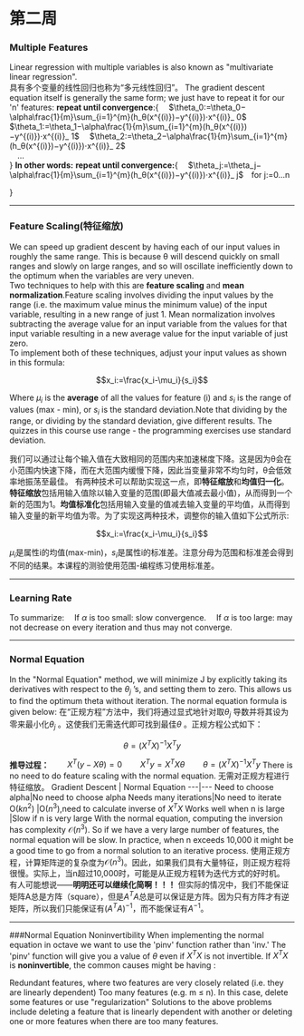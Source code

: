 # 第二周
### Multiple Features
Linear regression with multiple variables is also known as "multivariate linear regression".  
具有多个变量的线性回归也称为“多元线性回归”。
The gradient descent equation itself is generally the same form; we just have to repeat it for our 'n' features:
**repeat until convergence**:{
&emsp;$\theta_0:=\theta_0−\alpha\frac{1}{m}\sum_{i=1}^{m}(h_θ(x^{(i)})−y^{(i)})⋅x^{(i)}_ 0$
&emsp;$\theta_1:=\theta_1−\alpha\frac{1}{m}\sum_{i=1}^{m}(h_θ(x^{(i)})−y^{(i)})⋅x^{(i)}_ 1$
&emsp;$\theta_2:=\theta_2−\alpha\frac{1}{m}\sum_{i=1}^{m}(h_θ(x^{(i)})−y^{(i)})⋅x^{(i)}_ 2$  
&emsp;...   
}
**In other words:**
**repeat until convergence:**{
&emsp;$\theta_j:=\theta_j−\alpha\frac{1}{m}\sum_{i=1}^{m}(h_θ(x^{(i)})−y^{(i)})⋅x^{(i)}_ j$&emsp;for j:=0...n

}

---
### Feature Scaling(特征缩放)
We can speed up gradient descent by having each of our input values in roughly the same range. This is because θ will descend quickly on small ranges and slowly on large ranges, and so will oscillate inefficiently down to the optimum when the variables are very uneven.  
Two techniques to help with this are **feature scaling** and **mean normalization**.Feature scaling involves dividing the input values by the range (i.e. the maximum value minus the minimum value) of the input variable, resulting in a new range of just 1. Mean normalization involves subtracting the average value for an input variable from the values for that input variable resulting in a new average value for the input variable of just zero.  
To implement both of these techniques, adjust your input values as shown in this formula:

```math
x_i:=\frac{x_i-\mu_i}{s_i}
```
Where $\mu_i$ is the **average** of all the values for feature (i) and $s_i$ is the range of values (max - min), or $s_i$ is the standard deviation.Note that dividing by the range, or dividing by the standard deviation, give different results. The quizzes in this course use range - the programming exercises use standard deviation.

我们可以通过让每个输入值在大致相同的范围内来加速梯度下降。这是因为θ会在小范围内快速下降，而在大范围内缓慢下降，因此当变量非常不均匀时，θ会低效率地振荡至最佳。 
有两种技术可以帮助实现这一点，即**特征缩放**和**均值归一化**。**特征缩放**包括用输入值除以输入变量的范围(即最大值减去最小值)，从而得到一个新的范围为1。**均值标准化**包括用输入变量的值减去输入变量的平均值，从而得到输入变量的新平均值为零。为了实现这两种技术，调整你的输入值如下公式所示:
```math
x_i:=\frac{x_i-\mu_i}{s_i}
``` 
$\mu_i$是属性i的均值(max-min)，$s_i$是属性i的标准差。注意分母为范围和标准差会得到不同的结果。本课程的测验使用范围-编程练习使用标准差。

---
### Learning Rate
To summarize:
&emsp;If $\alpha$ is too small: slow convergence. 
&emsp;If $\alpha$ is too large: may not decrease on every iteration and thus may not converge.

---
### Normal Equation
In the "Normal Equation" method, we will minimize J by explicitly taking its derivatives with respect to the $\theta_j$ ’s, and setting them to zero. This allows us to find the optimum theta without iteration. The normal equation formula is given below: 
在“正规方程”方法中，我们将通过显式地针对取$\theta_j$ 导数并将其设为零来最小化$\theta_j$ 。这使我们无需迭代即可找到最佳$\theta$ 。正规方程公式如下：
```math
\theta=(X^TX)^{-1}X^Ty
``` 
**推导过程：**
&emsp;&emsp;$X^T(y-X\theta)=0$
&emsp;&emsp;$X^Ty=X^TX\theta$
&emsp;&emsp;$\theta=(X^TX)^{-1}X^Ty$
There is no need to do feature scaling with the normal equation.
无需对正规方程进行特征缩放。
Gradient Descent | Normal Equation
---|---
Need to choose alpha|No need to choose alpha
Needs many iterations|No need to iterate
O($kn^2$) |O$(n^3)$,need to calculate inverse of $X^TX$ 
Works well when n is large	|Slow if n is very large
With the normal equation, computing the inversion has complexity $\mathcal{O}(n^3)$. So if we have a very large number of features, the normal equation will be slow. In practice, when n exceeds 10,000 it might be a good time to go from a normal solution to an iterative process.
使用正规方程，计算矩阵逆的复杂度为$\mathcal{O}(n^3)$。因此，如果我们具有大量特征，则正规方程将很慢。实际上，当n超过10,000时，可能是从正规方程转为迭代方式的好时机。
有人可能想说——**明明还可以继续化简啊！！！**
但实际的情况中，我们不能保证矩阵A总是方阵（square），但是$A^TA$总是可以保证是方阵。因为只有方阵才有逆矩阵，所以我们只能保证有$(A^TA)^{-1}$，而不能保证有$A^{-1}$。

---
###Normal Equation Noninvertibility
When implementing the normal equation in octave we want to use the 'pinv' function rather than 'inv.' The 'pinv' function will give you a value of $\theta$ even if $X^TX$ is not invertible. 
If $X^TX$ is **noninvertible**, the common causes might be having :

Redundant features, where two features are very closely related (i.e. they are linearly dependent)
Too many features (e.g. m ≤ n). In this case, delete some features or use "regularization" 
Solutions to the above problems include deleting a feature that is linearly dependent with another or deleting one or more features when there are too many features.